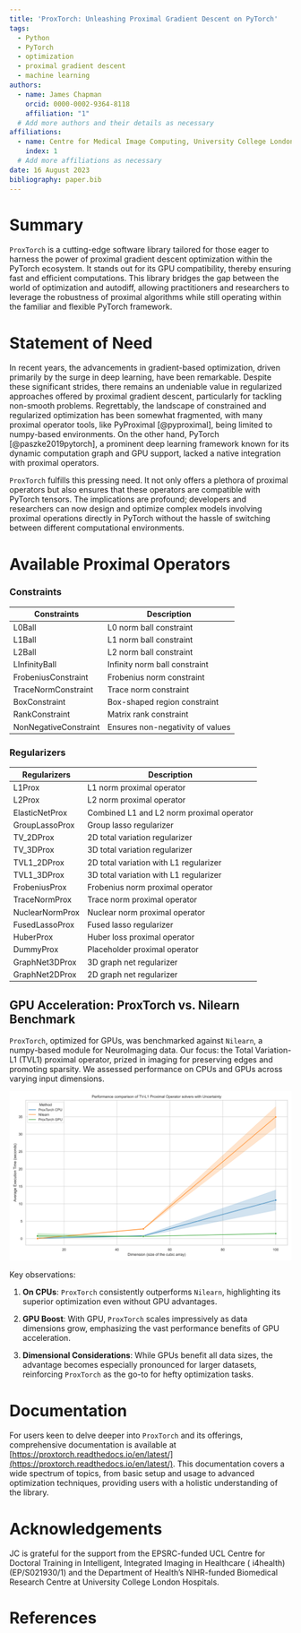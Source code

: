 ```yaml
---
title: 'ProxTorch: Unleashing Proximal Gradient Descent on PyTorch'
tags:
  - Python
  - PyTorch
  - optimization
  - proximal gradient descent
  - machine learning
authors:
  - name: James Chapman
    orcid: 0000-0002-9364-8118
    affiliation: "1"
  # Add more authors and their details as necessary
affiliations:
  - name: Centre for Medical Image Computing, University College London, London, UK
    index: 1
  # Add more affiliations as necessary
date: 16 August 2023
bibliography: paper.bib
---
```


# Summary

`ProxTorch` is a cutting-edge software library tailored for those eager to harness the power of proximal gradient
descent optimization within the PyTorch ecosystem. It stands out for its GPU compatibility, thereby ensuring fast and
efficient computations. This library bridges the gap between the world of optimization and autodiff, allowing
practitioners and researchers to leverage the robustness of proximal algorithms while still operating within the
familiar and flexible PyTorch framework.

# Statement of Need

In recent years, the advancements in gradient-based optimization, driven primarily by the surge in deep learning, have
been remarkable. Despite these significant strides, there remains an undeniable value in regularized approaches offered
by proximal gradient descent, particularly for tackling non-smooth problems. Regrettably, the landscape of constrained
and regularized optimization has been somewhat fragmented, with many proximal operator tools, like
PyProximal [@pyproximal], being limited to numpy-based environments. On the other hand, PyTorch [@paszke2019pytorch], a
prominent deep learning framework known for its dynamic computation graph and GPU support, lacked a native integration
with proximal operators.

`ProxTorch` fulfills this pressing need. It not only offers a plethora of proximal operators but also ensures that these
operators are compatible with PyTorch tensors. The implications are profound; developers and researchers can now design
and optimize complex models involving proximal operations directly in PyTorch without the hassle of switching between
different computational environments.

# Available Proximal Operators

### Constraints

| Constraints           | Description                      |
|-----------------------|----------------------------------|
| L0Ball                | L0 norm ball constraint          |
| L1Ball                | L1 norm ball constraint          |
| L2Ball                | L2 norm ball constraint          |
| LInfinityBall         | Infinity norm ball constraint    |
| FrobeniusConstraint   | Frobenius norm constraint        |
| TraceNormConstraint   | Trace norm constraint            |
| BoxConstraint         | Box-shaped region constraint     |
| RankConstraint        | Matrix rank constraint           |
| NonNegativeConstraint | Ensures non-negativity of values |

### Regularizers

| Regularizers    | Description                               |
|-----------------|-------------------------------------------|
| L1Prox          | L1 norm proximal operator                 |
| L2Prox          | L2 norm proximal operator                 |
| ElasticNetProx  | Combined L1 and L2 norm proximal operator |
| GroupLassoProx  | Group lasso regularizer                   |
| TV_2DProx       | 2D total variation regularizer            |
| TV_3DProx       | 3D total variation regularizer            |
| TVL1_2DProx     | 2D total variation with L1 regularizer    |
| TVL1_3DProx     | 3D total variation with L1 regularizer    |
| FrobeniusProx   | Frobenius norm proximal operator          |
| TraceNormProx   | Trace norm proximal operator              |
| NuclearNormProx | Nuclear norm proximal operator            |
| FusedLassoProx  | Fused lasso regularizer                   |
| HuberProx       | Huber loss proximal operator              |
| DummyProx       | Placeholder proximal operator             |
| GraphNet3DProx  | 3D graph net regularizer                  |
| GraphNet2DProx  | 2D graph net regularizer                  |

## **GPU Acceleration: ProxTorch vs. Nilearn Benchmark**

`ProxTorch`, optimized for GPUs, was benchmarked against `Nilearn`, a numpy-based module for NeuroImaging data. Our
focus: the Total Variation-L1 (TVL1) proximal operator, prized in imaging for preserving edges and promoting sparsity.
We assessed performance on CPUs and GPUs across varying input dimensions.

![TVL1 Benchmark Results](joss/TVL1_Benchmark.svg)

Key observations:

1. **On CPUs**: `ProxTorch` consistently outperforms `Nilearn`, highlighting its superior optimization even without GPU
   advantages.

2. **GPU Boost**: With GPU, `ProxTorch` scales impressively as data dimensions grow, emphasizing the vast performance
   benefits of GPU acceleration.

3. **Dimensional Considerations**: While GPUs benefit all data sizes, the advantage becomes especially pronounced for
   larger datasets, reinforcing `ProxTorch` as the go-to for hefty optimization tasks.

# Documentation

For users keen to delve deeper into `ProxTorch` and its offerings, comprehensive documentation is available
at [https://proxtorch.readthedocs.io/en/latest/](https://proxtorch.readthedocs.io/en/latest/). This documentation covers
a wide spectrum of topics, from basic setup and usage to advanced optimization techniques, providing users with a
holistic understanding of the library.

# Acknowledgements

JC is grateful for the support from the EPSRC-funded UCL Centre for Doctoral Training in Intelligent, Integrated Imaging
in Healthcare ( i4health) (EP/S021930/1) and the Department of Health’s NIHR-funded Biomedical Research Centre at
University College London Hospitals.

# References
